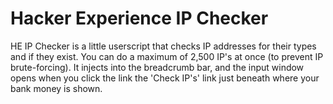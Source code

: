 # Hacker Experience IP Checker
HE IP Checker is a little userscript that checks IP addresses for their types and if they exist. You can do a maximum of 2,500 IP's at once (to prevent IP brute-forcing). It injects into the breadcrumb bar, and the input window opens when you click the link the 'Check IP's' link just beneath where your bank money is shown.
